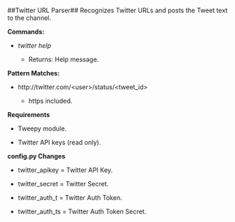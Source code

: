 ##Twitter URL Parser##
Recognizes Twitter URLs and posts the Tweet text to the channel.

**Commands:**

* _twitter help_

    * Returns: Help message.


**Pattern Matches:**

* ht&#8203;tp://twitter.com/&lt;user&gt;/status/&lt;tweet_id&gt;

    * https included.


**Requirements**

* Tweepy module.

* Twitter API keys (read only).


**config.py Changes**

* twitter_apikey = Twitter API Key.

* twitter_secret = Twitter Secret.

* twitter_auth_t = Twitter Auth Token.

* twitter_auth_ts = Twitter Auth Token Secret.
